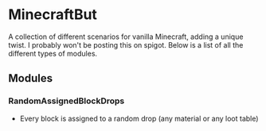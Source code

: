 # MinecraftBut
A collection of different scenarios for vanilla Minecraft, adding a unique twist. I probably won't be posting this on spigot. Below is a list of all the different types of modules.

## Modules

### RandomAssignedBlockDrops
- Every block is assigned to a random drop (any material or any loot table)
